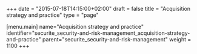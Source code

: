 +++
date = "2015-07-18T14:15:00+02:00"
draft = false
title = "Acquisition strategy and practice"
type = "page"

[menu.main]
name="Acquisition strategy and practice"
identifier="securite_security-and-risk-management_acquisition-strategy-and-practice"
parent="securite_security-and-risk-management"
weight = 1100
+++